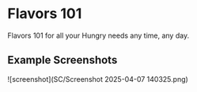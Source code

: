 # Flavors 101

Flavors 101 for all your Hungry needs any time, any day.

## Example Screenshots 

![screenshot](SC/Screenshot 2025-04-07 140325.png)
